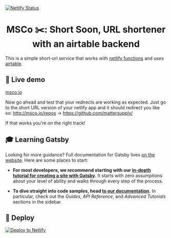 [![Netlify Status](https://api.netlify.com/api/v1/badges/8854f41e-e56e-4632-a782-635f407ae893/deploy-status)](https://app.netlify.com/sites/ssoon-shorten-url/deploys)
<h1 align="center">
  MSCo ✂️: Short Soon, URL shortener with an airtable backend
</h1>

This is a simple short-url service that works with
[netlify functions](https://www.netlify.com/docs/functions/) and uses
[airtable](https://airtable.com).

## 🚀 Live demo

[msco.io](https://msco.io/)

Now go ahead and test that your redirects are working as expected. Just go to
the short URL version of your netlify app and it should redirect you like so:
http://msco.io/repos -> https://github.com/mattersupply/

If that works you're on the right track!

## 🎓 Learning Gatsby

Looking for more guidance? Full documentation for Gatsby lives [on the website](https://www.gatsbyjs.org/). Here are some places to start:

- **For most developers, we recommend starting with our [in-depth tutorial for creating a site with Gatsby](https://www.gatsbyjs.org/tutorial/).** It starts with zero assumptions about your level of ability and walks through every step of the process.

- **To dive straight into code samples, head [to our documentation](https://www.gatsbyjs.org/docs/).** In particular, check out the _Guides_, _API Reference_, and _Advanced Tutorials_ sections in the sidebar.

## 💫 Deploy

[![Deploy to Netlify](https://www.netlify.com/img/deploy/button.svg)](https://app.netlify.com/start/deploy?repository=https://github.com/mattersupply/msco-short-urls)

